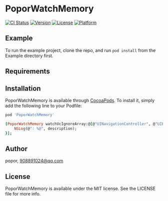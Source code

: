# PoporWatchMemory

[![CI Status](https://img.shields.io/travis/popor/PoporWatchMemory.svg?style=flat)](https://travis-ci.org/popor/PoporWatchMemory)
[![Version](https://img.shields.io/cocoapods/v/PoporWatchMemory.svg?style=flat)](https://cocoapods.org/pods/PoporWatchMemory)
[![License](https://img.shields.io/cocoapods/l/PoporWatchMemory.svg?style=flat)](https://cocoapods.org/pods/PoporWatchMemory)
[![Platform](https://img.shields.io/cocoapods/p/PoporWatchMemory.svg?style=flat)](https://cocoapods.org/pods/PoporWatchMemory)

## Example

To run the example project, clone the repo, and run `pod install` from the Example directory first.

## Requirements

## Installation

PoporWatchMemory is available through [CocoaPods](https://cocoapods.org). To install
it, simply add the following line to your Podfile:

```ruby
pod 'PoporWatchMemory'

[PoporWatchMemory watchVcIgnoreArray:@[@"UINavigationController", @"UIEditingOverlayViewController", @"UIInputWindowController"] warn:^(NSArray<PoporWatchMemoryEntity *> * _Nonnull array, NSMutableString * description) {
    NSLog(@": %@", description); 
}];

```

## Author

popor, 908891024@qq.com

## License

PoporWatchMemory is available under the MIT license. See the LICENSE file for more info.
